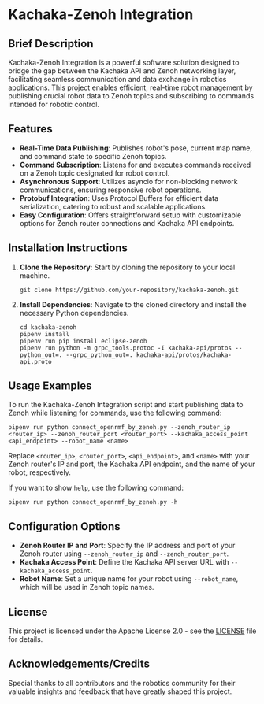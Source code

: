 # Kachaka-Zenoh Integration

## Brief Description
Kachaka-Zenoh Integration is a powerful software solution designed to bridge the gap between the Kachaka API and Zenoh networking layer, facilitating seamless communication and data exchange in robotics applications. This project enables efficient, real-time robot management by publishing crucial robot data to Zenoh topics and subscribing to commands intended for robotic control.

## Features
- **Real-Time Data Publishing**: Publishes robot's pose, current map name, and command state to specific Zenoh topics.
- **Command Subscription**: Listens for and executes commands received on a Zenoh topic designated for robot control.
- **Asynchronous Support**: Utilizes asyncio for non-blocking network communications, ensuring responsive robot operations.
- **Protobuf Integration**: Uses Protocol Buffers for efficient data serialization, catering to robust and scalable applications.
- **Easy Configuration**: Offers straightforward setup with customizable options for Zenoh router connections and Kachaka API endpoints.

## Installation Instructions
1. **Clone the Repository**: Start by cloning the repository to your local machine.
    ```
    git clone https://github.com/your-repository/kachaka-zenoh.git
    ```
2. **Install Dependencies**: Navigate to the cloned directory and install the necessary Python dependencies.
    ```
    cd kachaka-zenoh
    pipenv install
    pipenv run pip install eclipse-zenoh
    pipenv run python -m grpc_tools.protoc -I kachaka-api/protos --python_out=. --grpc_python_out=. kachaka-api/protos/kachaka-api.proto 
    ```

## Usage Examples
To run the Kachaka-Zenoh Integration script and start publishing data to Zenoh while listening for commands, use the following command:

```
pipenv run python connect_openrmf_by_zenoh.py --zenoh_router_ip <router_ip> --zenoh_router_port <router_port> --kachaka_access_point <api_endpoint> --robot_name <name>
```
Replace `<router_ip>`, `<router_port>`, `<api_endpoint>`, and `<name>` with your Zenoh router's IP and port, the Kachaka API endpoint, and the name of your robot, respectively.

If you want to show `help`, use the following command:

```
pipenv run python connect_openrmf_by_zenoh.py -h
```

## Configuration Options
- **Zenoh Router IP and Port**: Specify the IP address and port of your Zenoh router using `--zenoh_router_ip` and `--zenoh_router_port`.
- **Kachaka Access Point**: Define the Kachaka API server URL with `--kachaka_access_point`.
- **Robot Name**: Set a unique name for your robot using `--robot_name`, which will be used in Zenoh topic names.

## License
This project is licensed under the Apache License 2.0 - see the [LICENSE](LICENSE) file for details.

## Acknowledgements/Credits
Special thanks to all contributors and the robotics community for their valuable insights and feedback that have greatly shaped this project.
